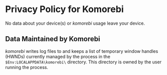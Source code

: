 # Privacy Policy for Komorebi

No data about your device(s) or _komorebi_ usage leave your device.

## Data Maintained by Komorebi

_komorebi_ writes log files to and keeps a list of temporary window handles (HWNDs) currently managed by the process in
the `$Env:LOCALAPPDATA\komorebi\` directory. This directory is owned by the user running the process.